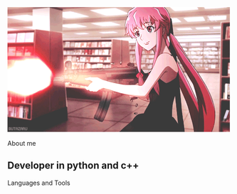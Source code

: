 [![Header](https://github.com/mandalorick/mandalorick/blob/main/assets/KNiu.gif)](https://github.com/mandalorick?tab=repositories)

About me
## Developer in python and c++

Languages and Tools
